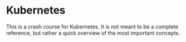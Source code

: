 # Kubernetes

This is a crash course for Kubernetes. It is not meant to be a complete
reference, but rather a quick overview of the most important concepts.

